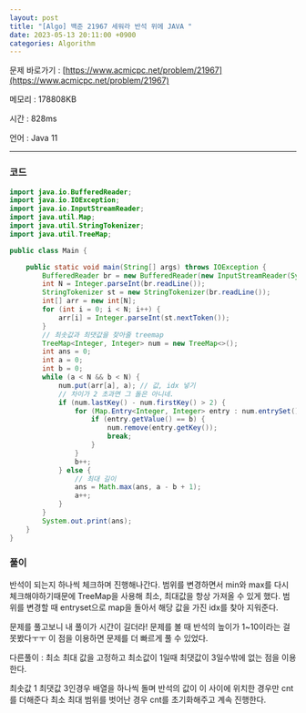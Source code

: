 ```yaml
---
layout: post
title: "[Algo] 백준 21967 세워라 반석 위에 JAVA "
date: 2023-05-13 20:11:00 +0900
categories: Algorithm
---
```


문제 바로가기 : [https://www.acmicpc.net/problem/21967](https://www.acmicpc.net/problem/21967)

메모리 : 178808KB

시간 : 828ms

언어 : Java 11

---

### 코드

```java
import java.io.BufferedReader;
import java.io.IOException;
import java.io.InputStreamReader;
import java.util.Map;
import java.util.StringTokenizer;
import java.util.TreeMap;

public class Main {

    public static void main(String[] args) throws IOException {
        BufferedReader br = new BufferedReader(new InputStreamReader(System.in));
        int N = Integer.parseInt(br.readLine());
        StringTokenizer st = new StringTokenizer(br.readLine());
        int[] arr = new int[N];
        for (int i = 0; i < N; i++) {
            arr[i] = Integer.parseInt(st.nextToken());
        }
        // 최솟값과 최댓값을 찾아줄 treemap
        TreeMap<Integer, Integer> num = new TreeMap<>();
        int ans = 0;
        int a = 0;
        int b = 0;
        while (a < N && b < N) {
            num.put(arr[a], a); // 값, idx 넣기
            // 차이가 2 초과면 그 돌은 아니네.
            if (num.lastKey() - num.firstKey() > 2) {
                for (Map.Entry<Integer, Integer> entry : num.entrySet()) {
                    if (entry.getValue() == b) {
                        num.remove(entry.getKey());
                        break;
                    }
                }
                b++;
            } else {
                // 최대 길이
                ans = Math.max(ans, a - b + 1);
                a++;
            }
        }
        System.out.print(ans);
    }
}
```

### 풀이

반석이 되는지 하나씩 체크하며 진행해나간다.
범위를 변경하면서 min와 max를 다시 체크해야하기때문에 TreeMap을 사용해 최소, 최대값을 항상 가져올 수 있게 했다.
범위를 변경할 때 entryset으로 map을 돌아서 해당 값을 가진 idx를 찾아 지워준다.

문제를 풀고보니 내 풀이가 시간이 길더라!
문제를 볼 때 반석의 높이가 1~10이라는 걸 못봤다ㅜㅜ 이 점을 이용하면 문제를 더 빠르게 풀 수 있었다.

다른풀이 : 최소 최대 값을 고정하고 최소값이 1일때 최댓값이 3일수밖에 없는 점을 이용한다.

최솟값 1 최댓값 3인경우 배열을 하나씩 돌며 반석의 값이 이 사이에 위치한 경우만 cnt를 더해준다 최소 최대 범위를 벗어난 경우 cnt를 초기화해주고 계속 진행한다.
